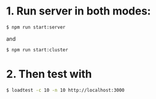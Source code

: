 # 1. Run server in both modes:
```bash
$ npm run start:server
```

and

```bash
$ npm run start:cluster
```

# 2. Then test with

```bash
$ loadtest -c 10 -n 10 http://localhost:3000
```